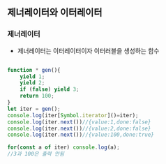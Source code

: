 ## 제너레이터와 이터레이터

### 제너레이터

- 제너레이터는 이터레이터이자 이터러블을 생성하는 함수

```javascript

function * gen(){
    yield 1;
    yield 2;
    if (false) yield 3;
    return 100;
}
let iter = gen();
console.log(iter[Symbol.iterator]()=iter);
console.log(iter.next())//{value:1,done:false}
console.log(iter.next())//{value:2,done:false}
console.log(iter.next())//{value:100,done:true}

for(const a of iter) console.log(a);
//3과 100은 출력 안됨

```
